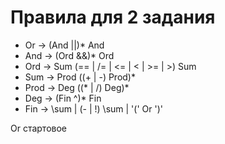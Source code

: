 # Правила для 2 задания
 - Or   -> (And ||)\* And
 - And  -> (Ord &&)\* Ord
 - Ord  -> Sum (== | /= | <= | < | >= | >) Sum
 - Sum  -> Prod ((+ | -) Prod)\*
 - Prod -> Deg ((\* | /) Deg)\*
 - Deg  -> (Fin ^)\* Fin
 - Fin  -> \sum | (- | !) \sum | '(' Or ')'

Or стартовое
